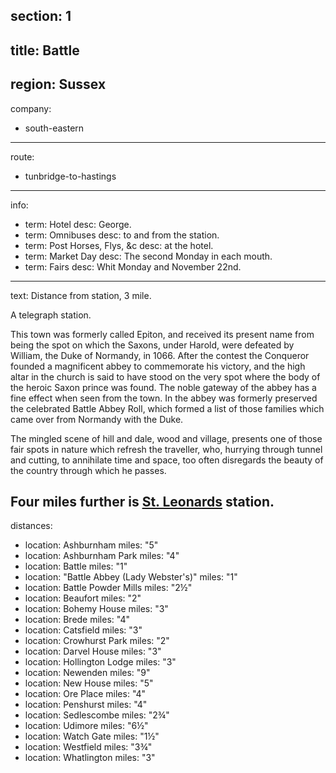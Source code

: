 section: 1
----
title: Battle
----
region: Sussex
----
company:
- south-eastern
----
route:
- tunbridge-to-hastings
----
info:
- term: Hotel
  desc: George.
- term: Omnibuses
  desc: to and from the station.
- term: Post Horses, Flys, &c
  desc: at the hotel.
- term: Market Day
  desc: The second Monday in each mouth.
- term: Fairs
  desc: Whit Monday and November 22nd.
----
text: Distance from station, 3 mile.

A telegraph station.

This town was formerly called Epiton, and received its present name from being the spot on which the Saxons, under Harold, were defeated by William, the Duke of Normandy, in 1066. After the contest the Conqueror founded a magnificent abbey to commemorate his victory, and the high altar in the church is said to have stood on the very spot where the body of the heroic Saxon prince was found. The noble gateway of the abbey has a fine effect when seen from the town. In the abbey was formerly preserved the celebrated Battle Abbey Roll, which formed a list of those families which came over from Normandy with the Duke.

The mingled scene of hill and dale, wood and village, presents one of those fair spots in nature which refresh the traveller, who, hurrying through tunnel and cutting, to annihilate time and space, too often disregards the beauty of the country through which he passes.

Four miles further is [St. Leonards](/stations/st-leonards) station.
----
distances:
- location: Ashburnham
  miles: "5"
- location: Ashburnham Park
  miles: "4"
- location: Battle
  miles: "1"
- location: "Battle Abbey (Lady Webster's)"
  miles: "1"
- location: Battle Powder Mills
  miles: "2½"
- location: Beaufort
  miles: "2"
- location: Bohemy House
  miles: "3"
- location: Brede
  miles: "4"
- location: Catsfield
  miles: "3"
- location: Crowhurst Park
  miles: "2"
- location: Darvel House
  miles: "3"
- location: Hollington Lodge
  miles: "3"
- location: Newenden
  miles: "9"
- location: New House
  miles: "5"
- location: Ore Place
  miles: "4"
- location: Penshurst
  miles: "4"
- location: Sedlescombe
  miles: "2¾"
- location: Udimore
  miles: "6½"
- location: Watch Gate
  miles: "1½"
- location: Westfield
  miles: "3¾"
- location: Whatlington
  miles: "3"

